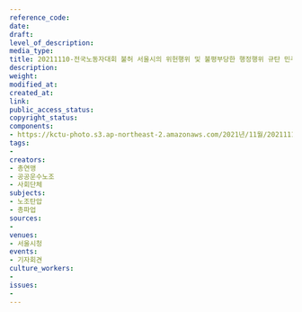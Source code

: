 ```yaml
---
reference_code: 
date: 
draft: 
level_of_description: 
media_type: 
title: 20211110-전국노동자대회 불허 서울시의 위헌행위 및 불평부당한 행정행위 규탄 민주노총 기자회견
description: 
weight: 
modified_at: 
created_at: 
link: 
public_access_status: 
copyright_status: 
components:
- https://kctu-photo.s3.ap-northeast-2.amazonaws.com/2021년/11월/20211110-전국노동자대회+불허+서울시의+위헌행위+및+불평부당한+행정행위+규탄+민주노총+기자회견/_1D20141.jpg
tags:
- 
creators:
- 총연맹
- 공공운수노조
- 사회단체
subjects:
- 노조탄압
- 총파업
sources:
- 
venues:
- 서울시청
events:
- 기자회견
culture_workers:
- 
issues:
- 
---
```

